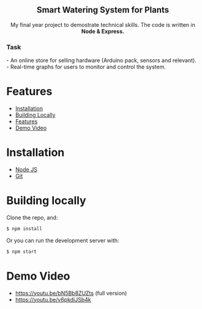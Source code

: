 <p align="center">
 <h2 align="center">Smart Watering System for Plants</h2>
 <p align="center">My final year project to demostrate technical skills. The code is written in <b>Node & Express.</b></p>
 <h3 align="left">Task</h3>
 <p align="left">
    - An online store for selling hardware (Arduino pack, sensors and relevant).
    <br>- Real-time graphs for users to monitor and control the system. 
  </p>
</p>

# Features
- [Installation](#installation)
- [Building Locally](#building-locally)
- [Features](#features)
- [Demo Video](#demo-video)
# Installation 
* [Node JS](https://nodejs.org/en/)
* [Git](https://git-scm.com/book/en/v2/Getting-Started-Installing-Git)
# Building locally

Clone the repo, and:

```md
$ npm install
```
Or you can run the development server with:

```md
$ npm start
```

# Demo Video
- https://youtu.be/bN5Bb8ZUZts (full version)
- https://youtu.be/v6pkdiJSb4k

